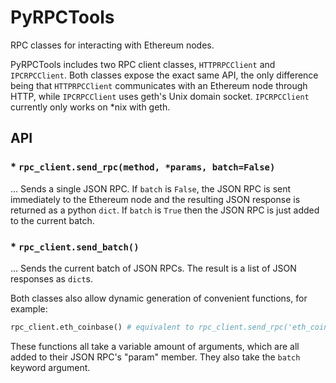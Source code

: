 # PyRPCTools
RPC classes for interacting with Ethereum nodes.

PyRPCTools includes two RPC client classes, `HTTPRPCClient` and `IPCRPCClient`.
Both classes expose the exact same API, the only difference being that `HTTPRPCClient` communicates with an Ethereum node through HTTP, while `IPCRPCClient` uses geth's Unix domain socket. `IPCRPCClient` currently only works on *nix with geth.

## API

### * `rpc_client.send_rpc(method, *params, batch=False)`
... Sends a single JSON RPC. If `batch` is `False`, the JSON RPC is sent immediately to the Ethereum node and the resulting JSON response is returned as a python `dict`. If `batch` is `True` then the JSON RPC is just added to the current batch.

### * `rpc_client.send_batch()`
... Sends the current batch of JSON RPCs. The result is a list of JSON responses as `dict`s.

Both classes also allow dynamic generation of convenient functions, for example:
```python
rpc_client.eth_coinbase() # equivalent to rpc_client.send_rpc('eth_coinbase')
```
These functions all take a variable amount of arguments, which are all added to their JSON RPC's "param" member.
They also take the `batch` keyword argument.
